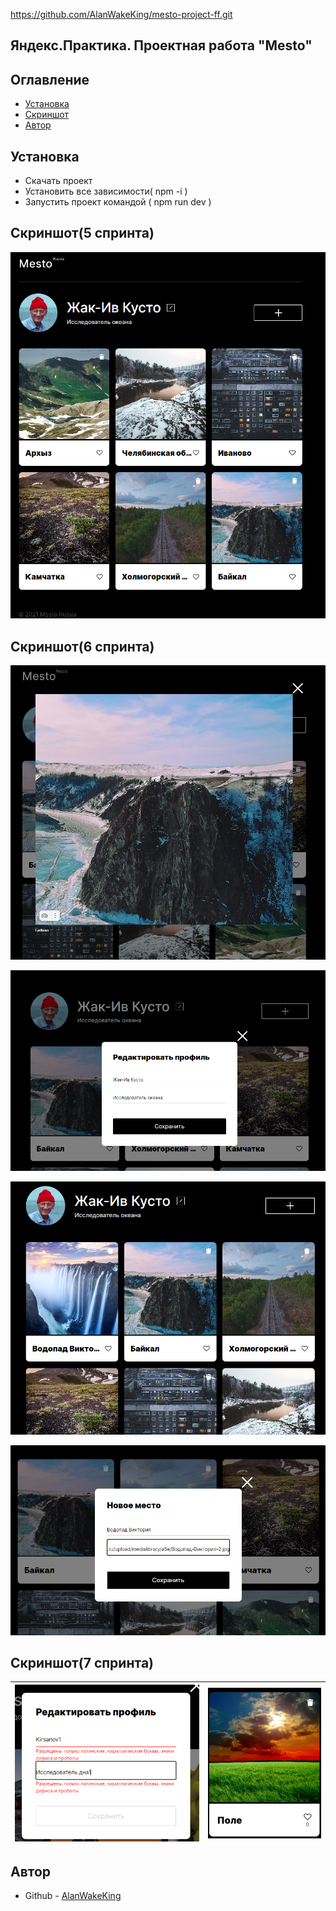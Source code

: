 https://github.com/AlanWakeKing/mesto-project-ff.git

<h2>Яндекс.Практика. Проектная работа "Mesto"</h2>

<h2 aling="center">Оглавление</h2>

- [Установка](#установка)
- [Скриншот](#скриншот)
- [Автор](#автор)

<h2 aling="center">Установка</h2>

- Скачать проект
- Установить все зависимости( npm -i )
- Запустить проект командой ( npm run dev ) 

<h2 aling="center">Скриншот(5 спринта)</h2>

![](./src/images/screenshot(5.0).png)

<h2 aling="center">Скриншот(6 спринта)</h2>

![](./src/images/screenshot(6.0).png)

![](./src/images/screenshot(6.1).png)

![](./src/images/screenshot(6.2).png)

![](./src/images/screenshot(6.3).png)
<h2 aling="center">Скриншот(7 спринта)</h2>

|![](./src/images/screenshot(7.0).png)|![](./src/images/screenshot(7.1).png)|
|---|---|
<h2 aling="center">Автор</h2>

- Github - [AlanWakeKing](https://github.com/AlanWakeKing)